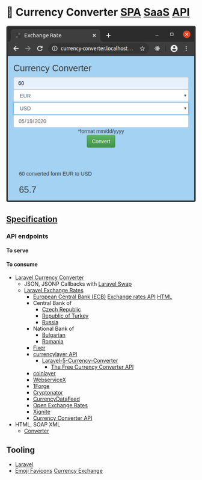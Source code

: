 # 💱 Currency Converter [SPA](https://en.wikipedia.org/wiki/Single-page_application) [SaaS](https://en.wikipedia.org/wiki/Software_as_a_service) [API](https://en.wikipedia.org/wiki/Application_programming_interface)

![currency-converter](./docs/currency-converter.png?raw=true "currency-converter")

## [Specification](https://github.com/noud/CurrencyConverter-SaaS/blob/master/docs/VCN_Development_-_Assignment.pdf)

### API endpoints

#### To serve

#### To consume

- [Laravel Currency Converter](https://danielmellum.com/projects/currency-converter)
    - JSON, JSONP Callbacks with [Laravel Swap](https://github.com/florianv/laravel-swap)
    - [Laravel Exchange Rates](https://github.com/noud/currency_converter)
        - [European Central Bank (ECB)](https://www.ecb.europa.eu) [Exchange rates API](http://exchangeratesapi.io) [HTML](https://en.wikipedia.org/wiki/HTML)
        - Central Bank of
            - [Czech Republic](https://www.cnb.cz)
            - [Republic of Turkey](http://www.tcmb.gov.tr)
            - [Russia](https://cbr.ru)
        - National Bank of
            - [Bulgarian](http://bnb.bg)
            - [Romania](http://www.bnr.ro)
        - [Fixer](https://fixer.io)
        - [currencylayer API](https://currencylayer.com)
            - [Laravel-5-Currency-Converter](https://libraries.io/github/blueskan/Laravel-5-Currency-Converter)
                - [The Free Currency Converter API](https://free.currencyconverterapi.com)
        - [coinlayer](https://coinlayer.com)
        - [WebserviceX](http://www.webservicex.net)
        - [1Forge](https://1forge.com)
        - [Cryptonator](https://www.cryptonator.com)
        - [CurrencyDataFeed](https://currencydatafeed.com)
        - [Open Exchange Rates](https://openexchangerates.org)
        - [Xignite](https://www.xignite.com)
        - [Currency Converter API](https://www.currencyconverterapi.com)
- HTML, SOAP XML
    - [Converter](http://currencyconverter.kowabunga.net/converter.asmx)

## Tooling

- [Laravel](https://github.com/laravel/laravel/blob/master/README.md)
- [Emoji Favicons](https://favicon.io/emoji-favicons) [Currency Exchange](https://favicon.io/emoji-favicons/currency-exchange)